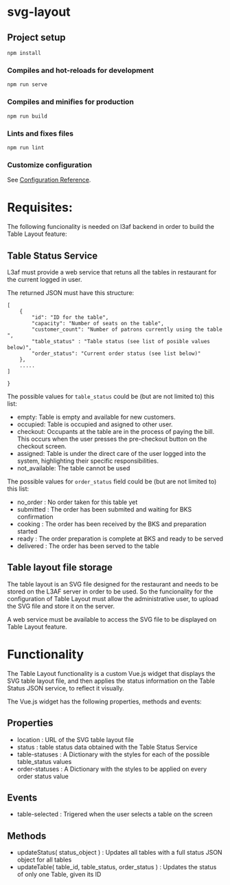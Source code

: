 # svg-layout

## Project setup
```
npm install
```

### Compiles and hot-reloads for development
```
npm run serve
```

### Compiles and minifies for production
```
npm run build
```

### Lints and fixes files
```
npm run lint
```

### Customize configuration
See [Configuration Reference](https://cli.vuejs.org/config/).




# Requisites:

The following funcionality is needed on l3af backend in order to build the Table Layout feature:

## Table Status Service

L3af must provide a web service that retuns all the tables in restaurant for the current logged in user.

The returned JSON must have this structure:
```
[
    {
        "id": "ID for the table",
        "capacity": "Number of seats on the table",
        "customer_count": "Number of patrons currently using the table ",
        "table_status" : "Table status (see list of posible values below)",
        "order_status": "Current order status (see list below)"
    },
    .....
]

}
```

The possible values for `table_status` could be (but are not limited to) this list:
- empty: Table is empty and available for new customers.
- occupied: Table is occupied and asigned to other user.
- checkout: Occupants at the table are in the process of paying the bill. This occurs when the user presses the pre-checkout button on the checkout screen.
- assigned: Table is under the direct care of the user logged into the system, highlighting their specific responsibilities.
- not_available: The table cannot be used

The possible values for `order_status` field could be (but are not limited to) this list:
- no_order : No order taken for this table yet
- submitted : The order has been submited and waiting for BKS confirmation
- cooking : The order has been received by the BKS and preparation started
- ready : The order preparation is complete at BKS and ready to be served
- delivered : The order has been served to the table

## Table layout file storage

The table layout is an SVG file designed for the restaurant and needs to be stored on the L3AF server 
in order to be used. So the funcionality for the configuration of Table Layout must allow the 
administrative user, to upload the SVG file and store it on the server.

A web service must be available to access the SVG file to be displayed on Table Layout feature. 

# Functionality

The Table Layout functionality is a custom Vue.js widget that displays the SVG table layout file, 
and then applies the status information on the Table Status JSON service, to reflect it visually.

The Vue.js widget has the following properties, methods and events:

## Properties

- location : URL of the SVG table layout file
- status : table status data obtained with the Table Status Service
- table-statuses : A Dictionary with the styles for each of the possible table_status values
- order-statuses : A Dictionary with the styles to be applied on every order status value

## Events
- table-selected : Trigered when the user selects a table on the screen

## Methods
- updateStatus( status_object )  : Updates all tables with a full status JSON object for all tables
- updateTable( table_id, table_status, order_status ) : Updates the status of only one Table, given its ID